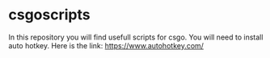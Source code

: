 # csgoscripts
In this repository you will find usefull scripts for csgo. You will need to install auto hotkey. Here is the link: https://www.autohotkey.com/

